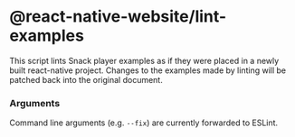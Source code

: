 # @react-native-website/lint-examples

This script lints Snack player examples as if they were placed in a newly built react-native project. Changes to the examples made by linting will be patched back into the original document.

### Arguments

Command line arguments (e.g. `--fix`) are currently forwarded to ESLint.
